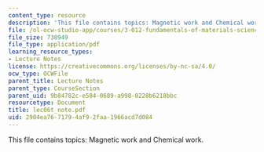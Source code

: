 ```yaml
---
content_type: resource
description: 'This file contains topics: Magnetic work and Chemical work.'
file: /ol-ocw-studio-app/courses/3-012-fundamentals-of-materials-science-fall-2005/2904ea7671794af92faa1966acd7d084_lec06t_note.pdf
file_size: 738949
file_type: application/pdf
learning_resource_types:
- Lecture Notes
license: https://creativecommons.org/licenses/by-nc-sa/4.0/
ocw_type: OCWFile
parent_title: Lecture Notes
parent_type: CourseSection
parent_uid: 9b84782c-e584-0689-a998-0228b6218bbc
resourcetype: Document
title: lec06t_note.pdf
uid: 2904ea76-7179-4af9-2faa-1966acd7d084
---
```

This file contains topics: Magnetic work and Chemical work.
